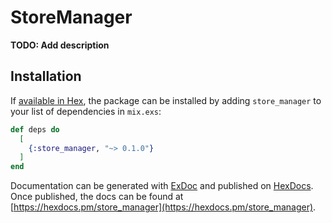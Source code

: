 # StoreManager

**TODO: Add description**

## Installation

If [available in Hex](https://hex.pm/docs/publish), the package can be installed
by adding `store_manager` to your list of dependencies in `mix.exs`:

```elixir
def deps do
  [
    {:store_manager, "~> 0.1.0"}
  ]
end
```

Documentation can be generated with [ExDoc](https://github.com/elixir-lang/ex_doc)
and published on [HexDocs](https://hexdocs.pm). Once published, the docs can
be found at [https://hexdocs.pm/store_manager](https://hexdocs.pm/store_manager).

